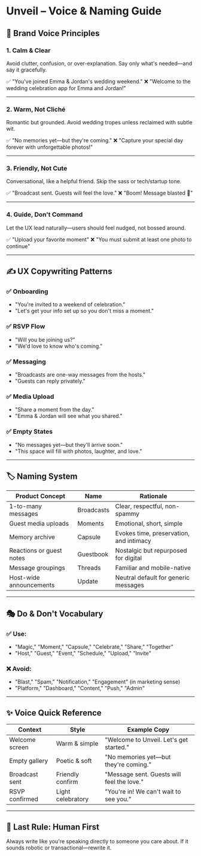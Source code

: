 # Unveil – Voice & Naming Guide

## 💬 Brand Voice Principles

### 1. Calm & Clear

Avoid clutter, confusion, or over-explanation. Say only what's needed—and say it gracefully.

✅ "You've joined Emma & Jordan's wedding weekend."
❌ "Welcome to the wedding celebration app for Emma and Jordan!"

---

### 2. Warm, Not Cliché

Romantic but grounded. Avoid wedding tropes unless reclaimed with subtle wit.

✅ "No memories yet—but they're coming."
❌ "Capture your special day forever with unforgettable photos!"

---

### 3. Friendly, Not Cute

Conversational, like a helpful friend. Skip the sass or tech/startup tone.

✅ "Broadcast sent. Guests will feel the love."
❌ "Boom! Message blasted 🚀"

---

### 4. Guide, Don't Command

Let the UX lead naturally—users should feel nudged, not bossed around.

✅ "Upload your favorite moment"
❌ "You must submit at least one photo to continue"

---

## ✍️ UX Copywriting Patterns

### ✅ Onboarding

- "You're invited to a weekend of celebration."
- "Let's get your info set up so you don't miss a moment."

### ✅ RSVP Flow

- "Will you be joining us?"
- "We'd love to know who's coming."

### ✅ Messaging

- "Broadcasts are one-way messages from the hosts."
- "Guests can reply privately."

### ✅ Media Upload

- "Share a moment from the day."
- "Emma & Jordan will see what you shared."

### ✅ Empty States

- "No messages yet—but they'll arrive soon."
- "This space will fill with photos, laughter, and love."

---

## 🏷 Naming System

| Product Concept          | Name       | Rationale                               |
| ------------------------ | ---------- | --------------------------------------- |
| 1-to-many messages       | Broadcasts | Clear, respectful, non-spammy           |
| Guest media uploads      | Moments    | Emotional, short, simple                |
| Memory archive           | Capsule    | Evokes time, preservation, and intimacy |
| Reactions or guest notes | Guestbook  | Nostalgic but repurposed for digital    |
| Message groupings        | Threads    | Familiar and mobile-native              |
| Host-wide announcements  | Update     | Neutral default for generic messages    |

---

## 🎭 Do & Don't Vocabulary

### ✅ Use:

- "Magic," "Moment," "Capsule," "Celebrate," "Share," "Together"
- "Host," "Guest," "Event," "Schedule," "Upload," "Invite"

### ❌ Avoid:

- "Blast," "Spam," "Notification," "Engagement" (in marketing sense)
- "Platform," "Dashboard," "Content," "Push," "Admin"

---

## ✨ Voice Quick Reference

| Context        | Style             | Example Copy                               |
| -------------- | ----------------- | ------------------------------------------ |
| Welcome screen | Warm & simple     | "Welcome to Unveil. Let's get started."    |
| Empty gallery  | Poetic & soft     | "No memories yet—but they're coming."      |
| Broadcast sent | Friendly confirm  | "Message sent. Guests will feel the love." |
| RSVP confirmed | Light celebratory | "You're in! We can't wait to see you."     |

---

## 🙋 Last Rule: Human First

Always write like you're speaking directly to someone you care about. If it sounds robotic or transactional—rewrite it.
